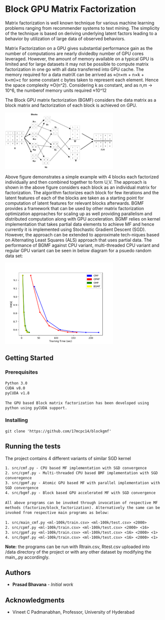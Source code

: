 # Block GPU Matrix Factorization

Matrix  factorization  is  well  known  technique  for  various machine  learning  problems  ranging  from  recommender  systems to text mining. The simplicity of the technique is based on deriving underlying latent factors leading to a behavior by utilization of large data of observed behaviors.

Matrix  Factorization  on  a  GPU  gives  substantial  performance gain as the number of computations are nearly dividedby number of GPU cores leveraged. However, the amount of memory  available  on  a  typical  GPU  is  limited  and  for  large datasets it may not be possible to compute  matrix factorization in one go with all data transferred into GPU cache. The memory required for a data matriX can be arrived as ≈(n×m + n×k + k×m)×c for some constant c bytes taken to represent each element. Hence the space complexity ≈O(n^2). Considering k as constant, and as n,m → 10^6, the numberof memory units required ≈10^12

The Block GPU matrix factorization (BGMF) considers the data matrix as a block matrix and factorization of each block is achieved on GPU. 

<img src="misc/example.png" width="350" title="Example of BMF">


Above figure demonstrates a simple example with 4 blocks each factorized individually and then combined together to form U,V. The approach is shown in the above figure considers  each  block  as  an  individual  matrix for  factorization. The algorithm factorizes each block for few  iterations  and  the  latent  features  of  each  of  the blocks are taken as  a  starting  point  for  computation  of  latent  features for  relevant  blocks  afterwards. BGMF provides a framework that can be used by other matrix factorization optimization approaches for scaling up as well providing parallelism and distributed computation along with GPU acceleration. BGMF relies on kernel implementation that takes partial data elements to achieve MF and hence currently it
is implemented using Stochastic Gradient Descent (SGD). However, the approach can be extended to approximate tech-niques based on Alternating Least Squares (ALS) approach that uses partial data. The performance of BGMF against CPU variant, multi-threaded CPU variant and regular GPU variant can be seen in below diagram for a psuedo random data set:

<img src="misc/new_rmse_plot.png" width="350" title="Peformance Comparision">

## Getting Started


### Prerequisites

```
Python 3.0
CUDA v8.0
pyCUDA v1.8

The GPU based Block matrix factorization has been developed using python using pyCUDA support.

```

### Installing


```
git clone 'https://github.com/17mcpc14/blockgmf'

```

## Running the tests

The project contains 4 different variants of similar SGD kernel
```
1. src/cmf.py - CPU based MF implementation with SGD convergence
2. src/cpmf.py - Multi-threaded CPU based BMF implementation with SGD converegence
3. src/gpmf.py - Atomic GPU based MF with parallel implementation with SGD convergence
4. src/bgmf.py - Block based GPU accelerated MF with SGD convergence

All above programs can be invoked through invocation of respective MF methods (factorize/block_factorization). Alternatively the same can be invoked from respective main programs as below:

1. src/main_cmf.py <ml-100k/train.csv> <ml-100k/test.csv> <2000>
2. src/cpmf.py <ml-100k/train.csv> <ml-100k/test.csv> <2000> <16>
3. src/gpmf.py <ml-100k/train.csv> <ml-100k/test.csv> <16> <2000> <1> 
4. src/bgmf.py <ml-100k/train.csv> <ml-100k/test.csv> <16> <2000> <1>

```

**Note:** the programs can be run with Rtrain.csv, Rtest.csv uploaded into /data directory of the project or with any other dataset by modifying the main_<algo>.py accordingly. 

## Authors

* **Prasad Bhavana** - *Initial work* 

## Acknowledgments

* Vineet C Padmanabhan, Professor, University of Hyderabad
